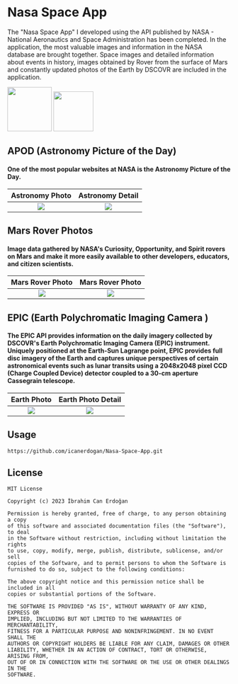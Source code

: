 <h1> Nasa Space App </h1>

<p>The "Nasa Space App" I developed using the API published by NASA - National Aeronautics and Space Administration has been completed. In the application, the most valuable images and information in the NASA database are brought together. Space images and detailed information about events in history, images obtained by Rover from the surface of Mars and constantly updated photos of the Earth by DSCOVR are included in the application.</p>

<a href="https://medium.com/p/35afd6c91a0b"><img width="100" height="100" src="https://cdn.icon-icons.com/icons2/3041/PNG/512/medium_logo_icon_189223.png"/></a>
<a href="https://play.google.com/store/apps/details?id=com.ibrahimcanerdogan.nasaspaceapp"><img width="90" height="90" src="https://img.icons8.com/?size=512&id=L1ws9zn2uD01&format=png"/></a>

## APOD (Astronomy Picture of the Day)
#### One of the most popular websites at NASA is the Astronomy Picture of the Day.

 Astronomy Photo       |      Astronomy Detail 
:-------------------------: | :-------------------------:
![](https://github.com/icanerdogan/Nasa-Space-App/assets/52867508/835cc1c7-5ef0-4976-b9f3-61d6dec5663f) | ![](https://github.com/icanerdogan/Nasa-Space-App/assets/52867508/0a764f50-2bae-4267-8d22-539c44e0df2f)


## Mars Rover Photos 
#### Image data gathered by NASA's Curiosity, Opportunity, and Spirit rovers on Mars and make it more easily available to other developers, educators, and citizen scientists. 

Mars Rover Photo          |  Mars Rover Photo   
:-------------------------:|:-------------------------: 
![](https://github.com/icanerdogan/Nasa-Space-App/assets/52867508/a0d72a56-6303-414d-98d2-391d7975d56b) | ![](https://github.com/icanerdogan/Nasa-Space-App/assets/52867508/c4c5de25-2dbb-4b21-9a12-5f8e47c85401)

## EPIC (Earth Polychromatic Imaging Camera )
#### The EPIC API provides information on the daily imagery collected by DSCOVR's Earth Polychromatic Imaging Camera (EPIC) instrument. Uniquely positioned at the Earth-Sun Lagrange point, EPIC provides full disc imagery of the Earth and captures unique perspectives of certain astronomical events such as lunar transits using a 2048x2048 pixel CCD (Charge Coupled Device) detector coupled to a 30-cm aperture Cassegrain telescope.

Earth Photo          |  Earth Photo Detail   
:-------------------------:|:-------------------------: 
![](https://github.com/icanerdogan/Nasa-Space-App/assets/52867508/4013516d-b870-4581-a254-d1fade07e4db) | ![](https://github.com/icanerdogan/Nasa-Space-App/assets/52867508/e56865c7-9ecc-42ad-9365-00ddd20bac5a) | 

<h2>Usage</h2>

```
https://github.com/icanerdogan/Nasa-Space-App.git 
```

<h2>License</h2>

```
MIT License

Copyright (c) 2023 İbrahim Can Erdoğan

Permission is hereby granted, free of charge, to any person obtaining a copy
of this software and associated documentation files (the "Software"), to deal
in the Software without restriction, including without limitation the rights
to use, copy, modify, merge, publish, distribute, sublicense, and/or sell
copies of the Software, and to permit persons to whom the Software is
furnished to do so, subject to the following conditions:

The above copyright notice and this permission notice shall be included in all
copies or substantial portions of the Software.

THE SOFTWARE IS PROVIDED "AS IS", WITHOUT WARRANTY OF ANY KIND, EXPRESS OR
IMPLIED, INCLUDING BUT NOT LIMITED TO THE WARRANTIES OF MERCHANTABILITY,
FITNESS FOR A PARTICULAR PURPOSE AND NONINFRINGEMENT. IN NO EVENT SHALL THE
AUTHORS OR COPYRIGHT HOLDERS BE LIABLE FOR ANY CLAIM, DAMAGES OR OTHER
LIABILITY, WHETHER IN AN ACTION OF CONTRACT, TORT OR OTHERWISE, ARISING FROM,
OUT OF OR IN CONNECTION WITH THE SOFTWARE OR THE USE OR OTHER DEALINGS IN THE
SOFTWARE.
```
